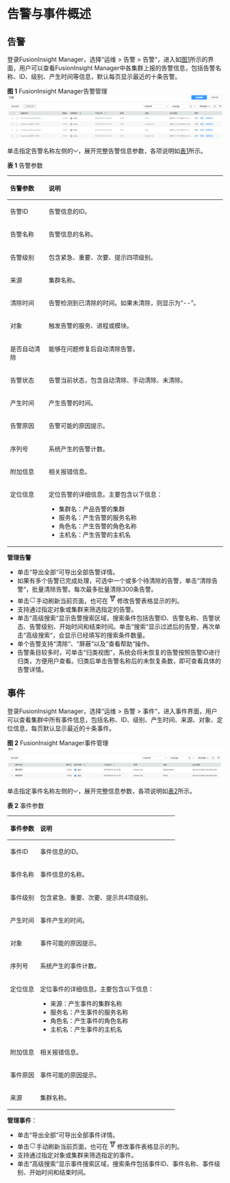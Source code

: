 # 告警与事件概述<a name="admin_guide_000070"></a>

## 告警<a name="section11990143419282"></a>

登录FusionInsight Manager，选择“运维  \>  告警  \>  告警“，进入如[图1](#fig46924607173248)所示的界面，用户可以查看FusionInsight Manager中各集群上报的告警信息，包括告警名称、ID、级别、产生时间等信息，默认每页显示最近的十条告警。

**图 1**  FusionInsight Manager告警管理<a name="fig46924607173248"></a>  
![](figures/FusionInsight-Manager告警管理.png "FusionInsight-Manager告警管理")

单击指定告警名称左侧的![](figures/zh-cn_image_0263899504.png)，展开完整告警信息参数，各项说明如[表1](#table19183175495311)所示。

**表 1**  告警参数

<a name="table19183175495311"></a>
<table><thead align="left"><tr id="row11189135435318"><th class="cellrowborder" valign="top" width="17.84%" id="mcps1.2.3.1.1"><p id="p15190125411537"><a name="p15190125411537"></a><a name="p15190125411537"></a>告警参数</p>
</th>
<th class="cellrowborder" valign="top" width="82.16%" id="mcps1.2.3.1.2"><p id="p191901454165314"><a name="p191901454165314"></a><a name="p191901454165314"></a>说明</p>
</th>
</tr>
</thead>
<tbody><tr id="row15191135410539"><td class="cellrowborder" valign="top" width="17.84%" headers="mcps1.2.3.1.1 "><p id="p15193195455315"><a name="p15193195455315"></a><a name="p15193195455315"></a>告警ID</p>
</td>
<td class="cellrowborder" valign="top" width="82.16%" headers="mcps1.2.3.1.2 "><p id="p0193105455319"><a name="p0193105455319"></a><a name="p0193105455319"></a>告警信息的ID。</p>
</td>
</tr>
<tr id="row2019375415314"><td class="cellrowborder" valign="top" width="17.84%" headers="mcps1.2.3.1.1 "><p id="p91959543532"><a name="p91959543532"></a><a name="p91959543532"></a>告警名称</p>
</td>
<td class="cellrowborder" valign="top" width="82.16%" headers="mcps1.2.3.1.2 "><p id="p12197115485313"><a name="p12197115485313"></a><a name="p12197115485313"></a>告警信息的名称。</p>
</td>
</tr>
<tr id="row419745416534"><td class="cellrowborder" valign="top" width="17.84%" headers="mcps1.2.3.1.1 "><p id="p141971454175318"><a name="p141971454175318"></a><a name="p141971454175318"></a>告警级别</p>
</td>
<td class="cellrowborder" valign="top" width="82.16%" headers="mcps1.2.3.1.2 "><p id="p1119995485316"><a name="p1119995485316"></a><a name="p1119995485316"></a>包含紧急、重要、次要、提示四项级别。</p>
</td>
</tr>
<tr id="row183091116183011"><td class="cellrowborder" valign="top" width="17.84%" headers="mcps1.2.3.1.1 "><p id="p123091816173014"><a name="p123091816173014"></a><a name="p123091816173014"></a>来源</p>
</td>
<td class="cellrowborder" valign="top" width="82.16%" headers="mcps1.2.3.1.2 "><p id="p93092165307"><a name="p93092165307"></a><a name="p93092165307"></a>集群名称。</p>
</td>
</tr>
<tr id="row56901835135411"><td class="cellrowborder" valign="top" width="17.84%" headers="mcps1.2.3.1.1 "><p id="p5691163514547"><a name="p5691163514547"></a><a name="p5691163514547"></a>清除时间</p>
</td>
<td class="cellrowborder" valign="top" width="82.16%" headers="mcps1.2.3.1.2 "><p id="p146913354543"><a name="p146913354543"></a><a name="p146913354543"></a>告警检测到已清除的时间。如果未清除，则显示为<span class="parmvalue" id="parmvalue34101345125518"><a name="parmvalue34101345125518"></a><a name="parmvalue34101345125518"></a>“--”</span>。</p>
</td>
</tr>
<tr id="row1971819544550"><td class="cellrowborder" valign="top" width="17.84%" headers="mcps1.2.3.1.1 "><p id="p3718654105517"><a name="p3718654105517"></a><a name="p3718654105517"></a>对象</p>
</td>
<td class="cellrowborder" valign="top" width="82.16%" headers="mcps1.2.3.1.2 "><p id="p2718105485519"><a name="p2718105485519"></a><a name="p2718105485519"></a>触发告警的服务、进程或模块。</p>
</td>
</tr>
<tr id="row1147016494565"><td class="cellrowborder" valign="top" width="17.84%" headers="mcps1.2.3.1.1 "><p id="p247014965615"><a name="p247014965615"></a><a name="p247014965615"></a>是否自动清除</p>
</td>
<td class="cellrowborder" valign="top" width="82.16%" headers="mcps1.2.3.1.2 "><p id="p134711494562"><a name="p134711494562"></a><a name="p134711494562"></a>能够在问题修复后自动清除告警。</p>
</td>
</tr>
<tr id="row14786114217588"><td class="cellrowborder" valign="top" width="17.84%" headers="mcps1.2.3.1.1 "><p id="p1378654211584"><a name="p1378654211584"></a><a name="p1378654211584"></a>告警状态</p>
</td>
<td class="cellrowborder" valign="top" width="82.16%" headers="mcps1.2.3.1.2 "><p id="p67865427583"><a name="p67865427583"></a><a name="p67865427583"></a>告警当前状态，包含自动清除、手动清除、未清除。</p>
</td>
</tr>
<tr id="row12200135425310"><td class="cellrowborder" valign="top" width="17.84%" headers="mcps1.2.3.1.1 "><p id="p10200354165311"><a name="p10200354165311"></a><a name="p10200354165311"></a>产生时间</p>
</td>
<td class="cellrowborder" valign="top" width="82.16%" headers="mcps1.2.3.1.2 "><p id="p5202115425310"><a name="p5202115425310"></a><a name="p5202115425310"></a>产生告警的时间。</p>
</td>
</tr>
<tr id="row141313257591"><td class="cellrowborder" valign="top" width="17.84%" headers="mcps1.2.3.1.1 "><p id="p15131182585918"><a name="p15131182585918"></a><a name="p15131182585918"></a>告警原因</p>
</td>
<td class="cellrowborder" valign="top" width="82.16%" headers="mcps1.2.3.1.2 "><p id="p71311525175912"><a name="p71311525175912"></a><a name="p71311525175912"></a>告警可能的原因提示。</p>
</td>
</tr>
<tr id="row1589525016551"><td class="cellrowborder" valign="top" width="17.84%" headers="mcps1.2.3.1.1 "><p id="p3895205013552"><a name="p3895205013552"></a><a name="p3895205013552"></a>序列号</p>
</td>
<td class="cellrowborder" valign="top" width="82.16%" headers="mcps1.2.3.1.2 "><p id="p18895165095519"><a name="p18895165095519"></a><a name="p18895165095519"></a>系统产生的告警计数。</p>
</td>
</tr>
<tr id="row133981732508"><td class="cellrowborder" valign="top" width="17.84%" headers="mcps1.2.3.1.1 "><p id="p5398832301"><a name="p5398832301"></a><a name="p5398832301"></a>附加信息</p>
</td>
<td class="cellrowborder" valign="top" width="82.16%" headers="mcps1.2.3.1.2 "><p id="p1539833219015"><a name="p1539833219015"></a><a name="p1539833219015"></a>相关报错信息。</p>
</td>
</tr>
<tr id="row14202145416539"><td class="cellrowborder" valign="top" width="17.84%" headers="mcps1.2.3.1.1 "><p id="p920465445319"><a name="p920465445319"></a><a name="p920465445319"></a>定位信息</p>
</td>
<td class="cellrowborder" valign="top" width="82.16%" headers="mcps1.2.3.1.2 "><p id="p120565435312"><a name="p120565435312"></a><a name="p120565435312"></a>定位告警的详细信息。主要包含以下信息：</p>
<a name="ul220525415312"></a><a name="ul220525415312"></a><ul id="ul220525415312"><li>集群名：产品告警的集群</li><li>服务名：产生告警的服务名称</li><li>角色名：产生告警的角色名称</li><li>主机名：产生告警的主机名</li></ul>
</td>
</tr>
</tbody>
</table>

**管理告警**

-   单击“导出全部“可导出全部告警详情。
-   如果有多个告警已完成处理，可选中一个或多个待清除的告警，单击“清除告警“，批量清除告警。每次最多批量清除300条告警。
-   单击![](figures/zh-cn_image_0263899662.png)手动刷新当前页面，也可在![](figures/zh-cn_image_0263899597.png)修改告警表格显示的列。
-   支持通过指定对象或集群来筛选指定的告警。
-   单击“高级搜索“显示告警搜索区域，搜索条件包括告警ID、告警名称、告警状态、告警级别、开始时间和结束时间。单击“搜索“显示过滤后的告警，再次单击“高级搜索“，会显示已经填写的搜索条件数量。
-   单个告警支持“清除“、“屏蔽“以及“查看帮助“操作。
-   告警条目较多时，可单击“归类视图”，系统会将未恢复的告警按照告警ID进行归类，方便用户查看。归类后单击告警名称后的未恢复条数，即可查看具体的告警详情。

## 事件<a name="section16960114792813"></a>

登录FusionInsight Manager，选择“运维  \>  告警  \>  事件“，进入事件界面，用户可以查看集群中所有事件信息，包括名称、ID、级别、产生时间、来源、对象、定位信息，每页默认显示最近的十条事件。

**图 2**  FusionInsight Manager事件管理<a name="fig106852991118"></a>  
![](figures/FusionInsight-Manager事件管理.png "FusionInsight-Manager事件管理")

单击指定事件名称左侧的![](figures/zh-cn_image_0263899384.png)，展开完整信息参数，各项说明如[表2](#table13671201172912)所示。

**表 2**  事件参数

<a name="table13671201172912"></a>
<table><thead align="left"><tr id="row196738112918"><th class="cellrowborder" valign="top" width="17.86%" id="mcps1.2.3.1.1"><p id="p126731517293"><a name="p126731517293"></a><a name="p126731517293"></a>事件参数</p>
</th>
<th class="cellrowborder" valign="top" width="82.14%" id="mcps1.2.3.1.2"><p id="p16748112915"><a name="p16748112915"></a><a name="p16748112915"></a>说明</p>
</th>
</tr>
</thead>
<tbody><tr id="row4675181192916"><td class="cellrowborder" valign="top" width="17.86%" headers="mcps1.2.3.1.1 "><p id="p17676201152920"><a name="p17676201152920"></a><a name="p17676201152920"></a>事件ID</p>
</td>
<td class="cellrowborder" valign="top" width="82.14%" headers="mcps1.2.3.1.2 "><p id="p176771315297"><a name="p176771315297"></a><a name="p176771315297"></a>事件信息的ID。</p>
</td>
</tr>
<tr id="row3677711295"><td class="cellrowborder" valign="top" width="17.86%" headers="mcps1.2.3.1.1 "><p id="p5678131142918"><a name="p5678131142918"></a><a name="p5678131142918"></a>事件名称</p>
</td>
<td class="cellrowborder" valign="top" width="82.14%" headers="mcps1.2.3.1.2 "><p id="p17678611294"><a name="p17678611294"></a><a name="p17678611294"></a>事件信息的名称。</p>
</td>
</tr>
<tr id="row126791611297"><td class="cellrowborder" valign="top" width="17.86%" headers="mcps1.2.3.1.1 "><p id="p11679191172914"><a name="p11679191172914"></a><a name="p11679191172914"></a>事件级别</p>
</td>
<td class="cellrowborder" valign="top" width="82.14%" headers="mcps1.2.3.1.2 "><p id="p1668016172913"><a name="p1668016172913"></a><a name="p1668016172913"></a>包含紧急、重要、次要、提示共4项级别。</p>
</td>
</tr>
<tr id="row368041112911"><td class="cellrowborder" valign="top" width="17.86%" headers="mcps1.2.3.1.1 "><p id="p106815113293"><a name="p106815113293"></a><a name="p106815113293"></a>产生时间</p>
</td>
<td class="cellrowborder" valign="top" width="82.14%" headers="mcps1.2.3.1.2 "><p id="p1368231142915"><a name="p1368231142915"></a><a name="p1368231142915"></a>事件产生的时间。</p>
</td>
</tr>
<tr id="row963291111413"><td class="cellrowborder" valign="top" width="17.86%" headers="mcps1.2.3.1.1 "><p id="p1163218118142"><a name="p1163218118142"></a><a name="p1163218118142"></a>对象</p>
</td>
<td class="cellrowborder" valign="top" width="82.14%" headers="mcps1.2.3.1.2 "><p id="p43992717140"><a name="p43992717140"></a><a name="p43992717140"></a>事件可能的原因提示。</p>
</td>
</tr>
<tr id="row0117111213147"><td class="cellrowborder" valign="top" width="17.86%" headers="mcps1.2.3.1.1 "><p id="p15117181211141"><a name="p15117181211141"></a><a name="p15117181211141"></a>序列号</p>
</td>
<td class="cellrowborder" valign="top" width="82.14%" headers="mcps1.2.3.1.2 "><p id="p17411927191415"><a name="p17411927191415"></a><a name="p17411927191415"></a>系统产生的事件计数。</p>
</td>
</tr>
<tr id="row106827152911"><td class="cellrowborder" valign="top" width="17.86%" headers="mcps1.2.3.1.1 "><p id="p16683151102911"><a name="p16683151102911"></a><a name="p16683151102911"></a>定位信息</p>
</td>
<td class="cellrowborder" valign="top" width="82.14%" headers="mcps1.2.3.1.2 "><p id="p468317114293"><a name="p468317114293"></a><a name="p468317114293"></a>定位事件的详细信息。主要包含以下信息：</p>
<a name="ul146848115292"></a><a name="ul146848115292"></a><ul id="ul146848115292"><li>来源：产生事件的集群名称</li><li>服务名：产生事件的服务名称</li><li>角色名：产生事件的角色名称</li><li>主机名：产生事件的主机名</li></ul>
</td>
</tr>
<tr id="row9836162291913"><td class="cellrowborder" valign="top" width="17.86%" headers="mcps1.2.3.1.1 "><p id="p383613229194"><a name="p383613229194"></a><a name="p383613229194"></a>附加信息</p>
</td>
<td class="cellrowborder" valign="top" width="82.14%" headers="mcps1.2.3.1.2 "><p id="p8836922101910"><a name="p8836922101910"></a><a name="p8836922101910"></a>相关报错信息。</p>
</td>
</tr>
<tr id="row18531019141913"><td class="cellrowborder" valign="top" width="17.86%" headers="mcps1.2.3.1.1 "><p id="p2085314190196"><a name="p2085314190196"></a><a name="p2085314190196"></a>事件原因</p>
</td>
<td class="cellrowborder" valign="top" width="82.14%" headers="mcps1.2.3.1.2 "><p id="p13853419131919"><a name="p13853419131919"></a><a name="p13853419131919"></a>事件可能的原因提示。</p>
</td>
</tr>
<tr id="row1569416716408"><td class="cellrowborder" valign="top" width="17.86%" headers="mcps1.2.3.1.1 "><p id="p16695779408"><a name="p16695779408"></a><a name="p16695779408"></a>来源</p>
</td>
<td class="cellrowborder" valign="top" width="82.14%" headers="mcps1.2.3.1.2 "><p id="p46951279405"><a name="p46951279405"></a><a name="p46951279405"></a>集群名称。</p>
</td>
</tr>
</tbody>
</table>

**管理事件**：

-   单击“导出全部“可导出全部事件详情。
-   单击![](figures/zh-cn_image_0263899662.png)手动刷新当前页面，也可在![](figures/zh-cn_image_0263899348.png)修改事件表格显示的列。
-   支持通过指定对象或集群来筛选指定的事件。
-   单击“高级搜索“显示事件搜索区域，搜索条件包括事件ID、事件名称、事件级别、开始时间和结束时间。

